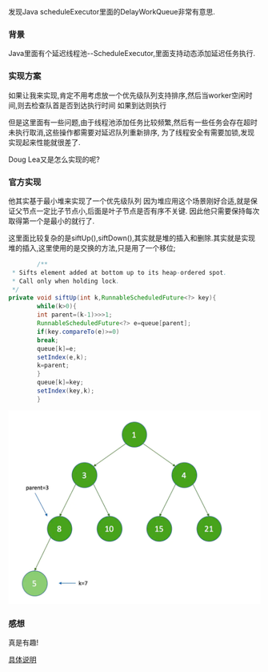 发现Java scheduleExecutor里面的DelayWorkQueue非常有意思.

### 背景

Java里面有个延迟线程池--ScheduleExecutor,里面支持动态添加延迟任务执行.

### 实现方案

如果让我来实现,肯定不用考虑放一个优先级队列支持排序,然后当worker空闲时间,则去检查队首是否到达执行时间 如果到达则执行

但是这里面有一些问题,由于线程池添加任务比较频繁,然后有一些任务会存在超时未执行取消,这些操作都需要对延迟队列重新排序, 为了线程安全有需要加锁,发现实现起来性能就很差了.

Doug Lea又是怎么实现的呢?

### 官方实现

他其实基于最小堆来实现了一个优先级队列 因为堆应用这个场景刚好合适,就是保证父节点一定比子节点小,后面是叶子节点是否有序不关键. 因此他只需要保持每次取得第一个是最小的就行了.

这里面比较复杂的是siftUp(),siftDown(),其实就是堆的插入和删除.其实就是实现堆的插入,这里使用的是交换的方法,只是用了一个移位;

```java
        /**
 * Sifts element added at bottom up to its heap-ordered spot.
 * Call only when holding lock.
 */
private void siftUp(int k,RunnableScheduledFuture<?> key){
        while(k>0){
        int parent=(k-1)>>>1;
        RunnableScheduledFuture<?> e=queue[parent];
        if(key.compareTo(e)>=0)
        break;
        queue[k]=e;
        setIndex(e,k);
        k=parent;
        }
        queue[k]=key;
        setIndex(key,k);
        }

```

![如下图:](../../static/images/delayedWorkQueue.png)

### 感想

真是有趣!

[具体说明](https://www.jianshu.com/p/925dba9f5969)
